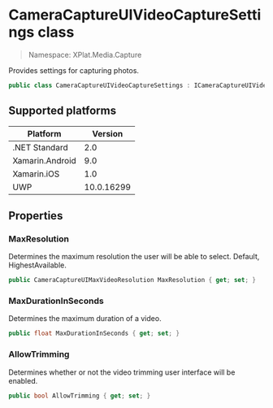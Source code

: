 # CameraCaptureUIVideoCaptureSettings class

> Namespace: XPlat.Media.Capture

Provides settings for capturing photos.

```csharp
public class CameraCaptureUIVideoCaptureSettings : ICameraCaptureUIVideoCaptureSettings
```

## Supported platforms

| Platform | Version |
| --- | --- |
| .NET Standard | 2.0 |
| Xamarin.Android | 9.0 |
| Xamarin.iOS  | 1.0 |
| UWP | 10.0.16299 | 

## Properties

### MaxResolution

Determines the maximum resolution the user will be able to select. Default, HighestAvailable.

```csharp
public CameraCaptureUIMaxVideoResolution MaxResolution { get; set; }
```

### MaxDurationInSeconds

Determines the maximum duration of a video.

```csharp
public float MaxDurationInSeconds { get; set; }
```

### AllowTrimming

Determines whether or not the video trimming user interface will be enabled.

```csharp
public bool AllowTrimming { get; set; }
```

